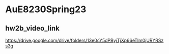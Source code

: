 # AuE8230Spring23


## hw2b_video_link

https://drive.google.com/drive/folders/13e0cY5dPByjTjXp66eTlm0jURYRSzs3g





